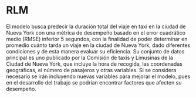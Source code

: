 # RLM
El modelo busca predecir la duración total del viaje en taxi en la ciudad de Nueva York con una métrica de desempeño basado en el error cuadrático medio (RMSE) inferior 5 segundos, con la finalidad de poder determinar en promedio cuánto tarda un viaje en la ciudad de Nueva York, dado diferentes condiciones y de esta manera evaluar su eficiencia. Su conjunto de datos principal es uno publicado por la Comisión de taxis y Limusinas de la Ciudad de Nueva York, que incluye la hora de recogida, las coordenadas geográficas, el número de pasajeros y otras variables. Si se considera necesario se irán incluyendo nuevas variables para mejorar el modelo, pues en el desarrollo del trabajo se podrían encontrar factores que afecten su desempeño.
